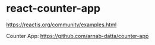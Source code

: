 # react-counter-app

https://reactjs.org/community/examples.html

Counter App: https://github.com/arnab-datta/counter-app
